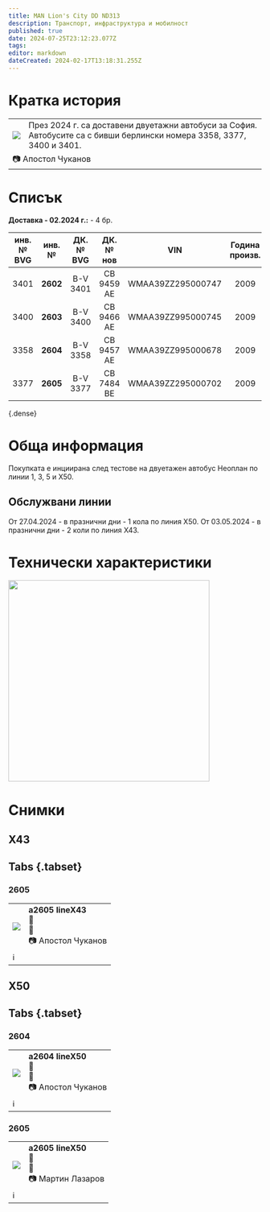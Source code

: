 ```yaml
---
title: MAN Lion's City DD ND313
description: Транспорт, инфраструктура и мобилност
published: true
date: 2024-07-25T23:12:23.077Z
tags: 
editor: markdown
dateCreated: 2024-02-17T13:18:31.255Z
---
```


# Кратка история
<!--следващ пост--> 
<div class="table-responsive"><table style="width:100%"><tr>
<td><img src="http://46.10.181.183:1518/trinmo/gallery/apostol-chukanov/man-lions-city-dd/a2605%20lineX43.jpg"></td>
<td>През 2024 г. са доставени двуетажни автобуси за София. Автобусите са с бивши берлински номера 3358, 3377, 3400 и 3401. 
</td></tr>
  <td colspan=2 >📷 Апостол Чуканов </td></table></div>   
  
  
# Списък
    
**Доставка - 02.2024 г.:** \- 4 бр.  

| инв. № <br> BVG | инв. № | ДК. № <br> BVG | ДК. № <br> нов | VIN | Година<br>произв. | Доставен | На линия от | Спрян от | 
|:---:|:---:|:---:|:---:|:---:|:---:|:---:|:---:|:---:|
| 3401 | **2602** | B-V 3401  | CB 9459 AE |WMAA39ZZ295000747 | 2009  | 2024 | 03.05.2024 г. |               | 
| 3400 | **2603** | B-V 3400  | CB 9466 AE |WMAA39ZZ995000745 | 2009  | 2024 | 11.05.2024 г. |               |       
| 3358 | **2604** | B-V 3358  | CB 9457 AE |WMAA39ZZ995000678 | 2009  | 2024 | 03.05.2024 г. |               |  
| 3377 | **2605** | B-V 3377  | CB 7484 BE |WMAA39ZZ295000702 | 2009  | 2024 | 27.04.2024 г. | 19.07.2024 г. |    

{.dense}

    

# Обща информация

Покупката е инциирана след тестове на двуетажен автобус Неоплан по линии 1, 3, 5 и Х50.

## Обслужвани линии

От 27.04.2024 - в празнични дни - 1 кола по линия Х50.
От 03.05.2024 - в празнични дни - 2 коли по линия Х43.

# Технически характеристики

<img src="http://46.10.181.183:1518/trinmo/literature/technical/man-lions-city-dd/man-lions-city-dd.jpg" width="400px">



# Снимки
  


## X43
## Tabs {.tabset}

### 2605
<!--следващ пост--> 
<div class="table-responsive"><table style="width:100%"><tr>
<td><img src="http://46.10.181.183:1518/trinmo/gallery/apostol-chukanov/man-lions-city-dd/a2605%20lineX43.jpg"></td>
<td><b><b>a2605 lineX43</b></b><br>📅<br> 📌 <br> 📷 Апостол Чуканов</td></tr>
  <td colspan=2 >ℹ️ </td></table></div>   
  
## X50
## Tabs {.tabset}

### 2604

<!--следващ пост--> 
<div class="table-responsive"><table style="width:100%"><tr>
<td><img src="http://46.10.181.183:1518/trinmo/gallery/apostol-chukanov/man-lions-city-dd/a2604%20lineX50.jpg"></td>
<td><b><b>a2604 lineX50</b></b><br>📅<br> 📌 <br> 📷 Апостол Чуканов</td></tr>
  <td colspan=2 >ℹ️ </td></table></div>   

### 2605
<!--следващ пост--> 
<div class="table-responsive"><table style="width:100%"><tr>
<td><img src="http://46.10.181.183:1518/trinmo/gallery/martin-lazarov/man-lions-city-dd/a2605%20linex50.jpg"></td>
<td><b><b>a2605 lineX50</b></b><br>📅<br> 📌 <br> 📷 Мартин Лазаров</td></tr>
  <td colspan=2 >ℹ️ </td></table></div>   
